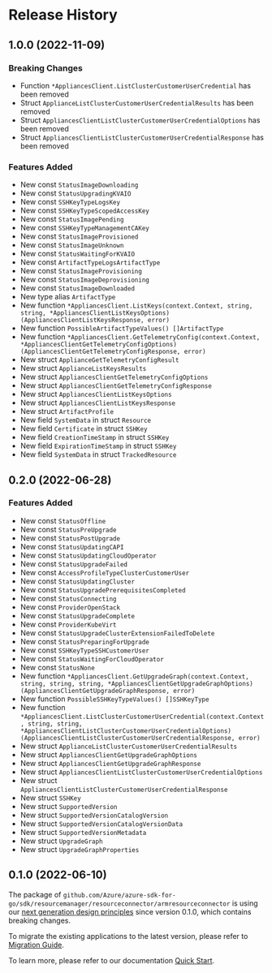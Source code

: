 # Release History

## 1.0.0 (2022-11-09)
### Breaking Changes

- Function `*AppliancesClient.ListClusterCustomerUserCredential` has been removed
- Struct `ApplianceListClusterCustomerUserCredentialResults` has been removed
- Struct `AppliancesClientListClusterCustomerUserCredentialOptions` has been removed
- Struct `AppliancesClientListClusterCustomerUserCredentialResponse` has been removed

### Features Added

- New const `StatusImageDownloading`
- New const `StatusUpgradingKVAIO`
- New const `SSHKeyTypeLogsKey`
- New const `SSHKeyTypeScopedAccessKey`
- New const `StatusImagePending`
- New const `SSHKeyTypeManagementCAKey`
- New const `StatusImageProvisioned`
- New const `StatusImageUnknown`
- New const `StatusWaitingForKVAIO`
- New const `ArtifactTypeLogsArtifactType`
- New const `StatusImageProvisioning`
- New const `StatusImageDeprovisioning`
- New const `StatusImageDownloaded`
- New type alias `ArtifactType`
- New function `*AppliancesClient.ListKeys(context.Context, string, string, *AppliancesClientListKeysOptions) (AppliancesClientListKeysResponse, error)`
- New function `PossibleArtifactTypeValues() []ArtifactType`
- New function `*AppliancesClient.GetTelemetryConfig(context.Context, *AppliancesClientGetTelemetryConfigOptions) (AppliancesClientGetTelemetryConfigResponse, error)`
- New struct `ApplianceGetTelemetryConfigResult`
- New struct `ApplianceListKeysResults`
- New struct `AppliancesClientGetTelemetryConfigOptions`
- New struct `AppliancesClientGetTelemetryConfigResponse`
- New struct `AppliancesClientListKeysOptions`
- New struct `AppliancesClientListKeysResponse`
- New struct `ArtifactProfile`
- New field `SystemData` in struct `Resource`
- New field `Certificate` in struct `SSHKey`
- New field `CreationTimeStamp` in struct `SSHKey`
- New field `ExpirationTimeStamp` in struct `SSHKey`
- New field `SystemData` in struct `TrackedResource`


## 0.2.0 (2022-06-28)
### Features Added

- New const `StatusOffline`
- New const `StatusPreUpgrade`
- New const `StatusPostUpgrade`
- New const `StatusUpdatingCAPI`
- New const `StatusUpdatingCloudOperator`
- New const `StatusUpgradeFailed`
- New const `AccessProfileTypeClusterCustomerUser`
- New const `StatusUpdatingCluster`
- New const `StatusUpgradePrerequisitesCompleted`
- New const `StatusConnecting`
- New const `ProviderOpenStack`
- New const `StatusUpgradeComplete`
- New const `ProviderKubeVirt`
- New const `StatusUpgradeClusterExtensionFailedToDelete`
- New const `StatusPreparingForUpgrade`
- New const `SSHKeyTypeSSHCustomerUser`
- New const `StatusWaitingForCloudOperator`
- New const `StatusNone`
- New function `*AppliancesClient.GetUpgradeGraph(context.Context, string, string, string, *AppliancesClientGetUpgradeGraphOptions) (AppliancesClientGetUpgradeGraphResponse, error)`
- New function `PossibleSSHKeyTypeValues() []SSHKeyType`
- New function `*AppliancesClient.ListClusterCustomerUserCredential(context.Context, string, string, *AppliancesClientListClusterCustomerUserCredentialOptions) (AppliancesClientListClusterCustomerUserCredentialResponse, error)`
- New struct `ApplianceListClusterCustomerUserCredentialResults`
- New struct `AppliancesClientGetUpgradeGraphOptions`
- New struct `AppliancesClientGetUpgradeGraphResponse`
- New struct `AppliancesClientListClusterCustomerUserCredentialOptions`
- New struct `AppliancesClientListClusterCustomerUserCredentialResponse`
- New struct `SSHKey`
- New struct `SupportedVersion`
- New struct `SupportedVersionCatalogVersion`
- New struct `SupportedVersionCatalogVersionData`
- New struct `SupportedVersionMetadata`
- New struct `UpgradeGraph`
- New struct `UpgradeGraphProperties`


## 0.1.0 (2022-06-10)

The package of `github.com/Azure/azure-sdk-for-go/sdk/resourcemanager/resourceconnector/armresourceconnector` is using our [next generation design principles](https://azure.github.io/azure-sdk/general_introduction.html) since version 0.1.0, which contains breaking changes.

To migrate the existing applications to the latest version, please refer to [Migration Guide](https://aka.ms/azsdk/go/mgmt/migration).

To learn more, please refer to our documentation [Quick Start](https://aka.ms/azsdk/go/mgmt).